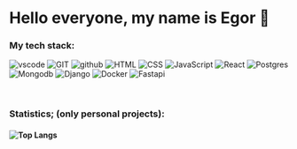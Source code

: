 # Hello everyone, my name is Egor 👋<br>
### My tech stack:
<p align="left">
  <img src="https://skillicons.dev/icons?i=vscode" title="vscode"/>
  <img src="https://skillicons.dev/icons?i=git" title="GIT"/>
  <img src="https://skillicons.dev/icons?i=github" title="github"/>
  <img src="https://skillicons.dev/icons?i=html" title="HTML"/>
  <img src="https://skillicons.dev/icons?i=css" title="CSS"/>
  <img src="https://skillicons.dev/icons?i=js" title="JavaScript"/>
  <img src="https://skillicons.dev/icons?i=react" title="React"/>
  <img src="https://skillicons.dev/icons?i=postgres" title="Postgres"/>
  <img src="https://skillicons.dev/icons?i=mongodb" title="Mongodb"/>
  <img src="https://skillicons.dev/icons?i=django" title="Django"/>
  <img src="https://skillicons.dev/icons?i=docker" title="Docker"/>
  <img src="https://skillicons.dev/icons?i=fastapi" title="Fastapi"/>
</p></br>

### Statistics; (only personal projects):

#### ![Top Langs](https://github-readme-stats.vercel.app/api/top-langs/?username=EfremovEgor&theme=tokyonight&layout=compact)

</br>
</br>
